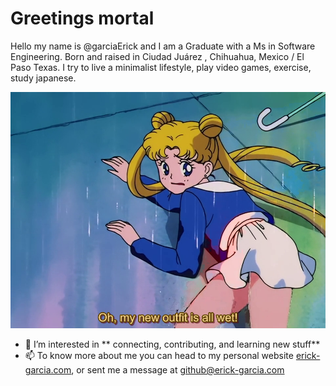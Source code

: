 # Greetings mortal
Hello my name is @garciaErick and I am a Graduate with a Ms in Software Engineering. Born and raised in Ciudad Juárez , Chihuahua, Mexico / El Paso Texas. 
I try to live a minimalist lifestyle, play video games, exercise️, study japanese.

![Alt txt](sailor_wet.png "hello")

- 👀 I’m interested in ** connecting, contributing, and learning new stuff**
- 📫 To know more about me you can head to my personal website [erick-garcia.com](https://erick-garcia.com/), or sent me a message at github@erick-garcia.com
